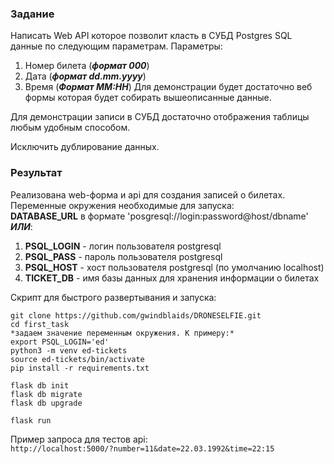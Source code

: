 ### Задание

Написать Web API которое позволит класть в СУБД Postgres SQL данные по следующим параметрам. 
Параметры: 
1. Номер билета (***формат 000***)
2. Дата (***формат dd.mm.yyyy***)
3. Время (***Формат MM:HH***)
Для демонстрации будет достаточно веб формы которая будет собирать вышеописанные данные.

Для демонстрации записи в СУБД достаточно отображения таблицы любым удобным способом.

Исключить дублирование данных.

### Результат
Реализована web-форма и api для создания записей о билетах.
Переменные окружения необходимые для запуска:  
**DATABASE_URL** в формате 'posgresql://login:password@host/dbname' ***ИЛИ***:
1. **PSQL_LOGIN** - логин пользователя postgresql
2. **PSQL_PASS** - пароль пользователя postgresql
3. **PSQL_HOST** - хост пользователя postgresql (по умолчанию localhost)
4. **TICKET_DB** - имя базы данных для хранения информации о билетах

Скрипт для быстрого развертывания и запуска:  
```
git clone https://github.com/gwindblaids/DRONESELFIE.git
cd first_task
*задаем значение переменным окружения. К примеру:*
export PSQL_LOGIN='ed'
python3 -m venv ed-tickets
source ed-tickets/bin/activate
pip install -r requirements.txt

flask db init
flask db migrate
flask db upgrade

flask run
```
 
Пример запроса для тестов api:  
`http://localhost:5000/?number=11&date=22.03.1992&time=22:15`
